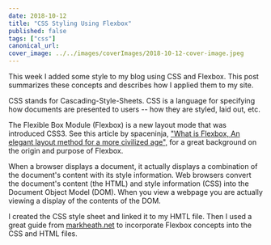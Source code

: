 ```yaml
---
date: 2018-10-12
title: "CSS Styling Using Flexbox"
published: false
tags: ["css"]
canonical_url:
cover_image: ../../images/coverImages/2018-10-12-cover-image.jpeg
---
```


This week I added some style to my blog using CSS and Flexbox. This post summarizes these concepts and describes how I applied them to my site.

CSS stands for Cascading-Style-Sheets. CSS is a language for specifying how documents are presented to users -- how they are styled, laid out, etc.

The Flexible Box Module (Flexbox) is a new layout mode that was introduced CSS3. See this article by spaceninja, [<span>"What is Flexbox, An elegant layout method for a more civilized age",</span>](https://spaceninja.com/2015/08/24/what-is-flexbox/) for a great background on the origin and purpose of Flexbox.

When a browser displays a document, it actually displays a combination of the document's content with its style information. Web browsers convert the document's content (the HTML) and style information (CSS) into the Document Object Model (DOM). When you view a webpage you are actually viewing a display of the contents of the DOM.

I created the CSS style sheet and linked it to my HMTL file. Then I used a great guide from [<span>markheath.net</span>](https://markheath.net/post/simple-css-blog-layout-flexbox) to incorporate Flexbox concepts into the CSS and HTML files.
